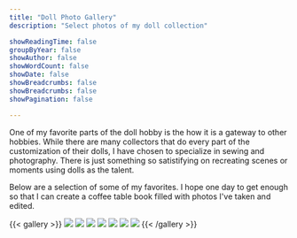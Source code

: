 ```yaml
---
title: "Doll Photo Gallery"
description: "Select photos of my doll collection"

showReadingTime: false
groupByYear: false
showAuthor: false
showWordCount: false
showDate: false
showBreadcrumbs: false
showBreadcrumbs: false
showPagination: false

---
```


One of my favorite parts of the doll hobby is the how it is a gateway to other hobbies. While there are many collectors that do every part of the customization of their dolls, I have chosen to specialize in sewing and photography. There is just something so satistifying on recreating scenes or moments using dolls as the talent.

Below are a selection of some of my favorites. I hope one day to get enough so that I can create a coffee table book filled with photos I've taken and edited.

{{< gallery >}}
  <img src="gallery-images/01.png" class="grid-w50 md:grid-w33 xl:grid-w25" />
  <img src="gallery-images/02.png" class="grid-w50 md:grid-w33 xl:grid-w25" />
  <img src="gallery-images/03.png" class="grid-w50 md:grid-w33 xl:grid-w25" />
  <img src="gallery-images/04.png" class="grid-w50 md:grid-w33 xl:grid-w25" />
  <img src="gallery-images/05.png" class="grid-w50 md:grid-w33 xl:grid-w25" />
  <img src="gallery-images/06.png" class="grid-w50 md:grid-w33 xl:grid-w25" />
  <img src="gallery-images/07.png" class="grid-w50 md:grid-w33 xl:grid-w25" />
{{< /gallery >}}
